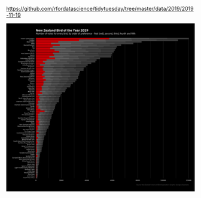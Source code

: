 https://github.com/rfordatascience/tidytuesday/tree/master/data/2019/2019-11-19

![](plots/nz-bird.png)

